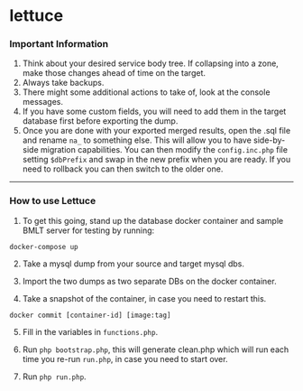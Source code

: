 # lettuce

### Important Information

1. Think about your desired service body tree.  If collapsing into a zone, make those changes ahead of time on the target.
2. Always take backups.
3. There might some additional actions to take of, look at the console messages.
4. If you have some custom fields, you will need to add them in the target database first before exporting the dump.
5. Once you are done with your exported merged results, open the .sql file and rename `na_` to something else.  This will allow you to have side-by-side migration capabilities.   You can then modify the `config.inc.php` file setting `$dbPrefix` and swap in the new prefix when you are ready.  If you need to rollback you can then switch to the older one. 

____

### How to use Lettuce

1. To get this going, stand up the database docker container and sample BMLT server for testing by running:

`docker-compose up`

2. Take a mysql dump from your source and target mysql dbs.

3. Import the two dumps as two separate DBs on the docker container.

4. Take a snapshot of the container, in case you need to restart this.

`docker commit [container-id] [image:tag]`

5. Fill in the variables in `functions.php`.

6. Run `php bootstrap.php`, this will generate clean.php which will run each time you re-run `run.php`, in case you need to start over.

7. Run `php run.php`.